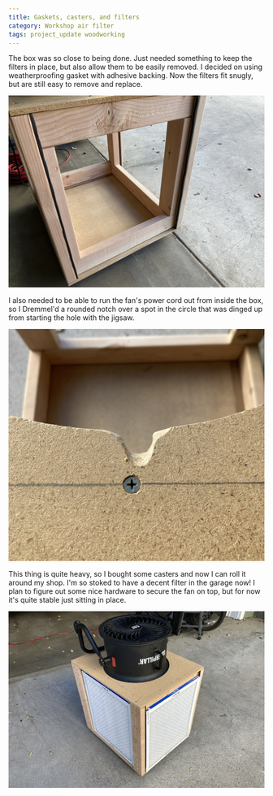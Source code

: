 ```yaml
---
title: Gaskets, casters, and filters
category: Workshop air filter
tags: project_update woodworking
---
```


The box was so close to being done. Just needed something to keep the filters in place, but also allow them to be easily removed. I decided on using weatherproofing gasket with adhesive backing. Now the filters fit snugly, but are still easy to remove and replace.

![Photo of rubber gasket stuck to the uprights in one side of the filter box](/assets/workshop-air-filter/gasket.jpg)

I also needed to be able to run the fan's power cord out from inside the box, so I Dremmel'd a rounded notch over a spot in the circle that was dinged up from starting the hole with the jigsaw.

![Close-up of ~1/4 inch rounded notch cut into radius of hole where fan pulls air](/assets/workshop-air-filter/notch.jpg)

This thing is quite heavy, so I bought some casters and now I can roll it around my shop. I'm so stoked to have a decent filter in the garage now! I plan to figure out some nice hardware to secure the fan on top, but for now it's quite stable just sitting in place.

![Photo of completed filter box on casters with filters installed and fan sitting on top](/assets/workshop-air-filter/completed.jpg)
